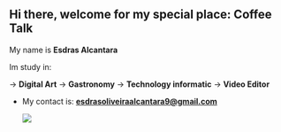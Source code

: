 ## Hi there, welcome for my special place: **Coffee Talk**


My name is **Esdras Alcantara**

Im study in:

-> **Digital Art**
-> **Gastronomy**
-> **Technology informatic**
-> **Video Editor**

* My contact is: **esdrasoliveiraalcantara9@gmail.com**

  ![](https://media1.tenor.com/m/4ugrqwKbZe0AAAAC/cafe-coffee.gif)
  

